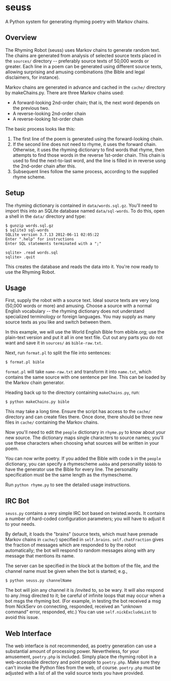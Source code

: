 seuss
=====

A Python system for generating rhyming poetry with Markov chains.

Overview
--------

The Rhyming Robot (seuss) uses Markov chains to generate random text. The
chains are generated from analysis of selected source texts placed in the
`sources/` directory -- preferably source texts of 50,000 words or greater.
Each line in a poem can be generated using different source texts, allowing
surprising and amusing combinations (the Bible and legal disclaimers, for
instance).

Markov chains are generated in advance and cached in the `cache/` directory
by makeChains.py. There are three Markov chains used:

 - A forward-looking 2nd-order chain; that is, the next word depends on the
   previous two.
 - A reverse-looking 2nd-order chain
 - A reverse-looking 1st-order chain

The basic process looks like this:

1. The first line of the poem is generated using the forward-looking chain.
2. If the second line does not need to rhyme, it uses the forward chain.
   Otherwise, it uses the rhyming dictionary to find words that rhyme,
   then attempts to find those words in the reverse 1st-order chain.
   This chain is used to find the next-to-last word, and the line is filled in
   in reverse usng the 2nd-order chain after this.
3. Subsequent lines follow the same process, according to the supplied rhyme
   scheme.

Setup
-----

The rhyming dictionary is contained in `data/words.sql.gz`. You'll need to
import this into an SQLite database named `data/sql-words`. To do this, open a
shell in the `data/` directory and type:

```
$ gunzip words.sql.gz
$ sqlite3 sql-words
SQLite version 3.7.13 2012-06-11 02:05:22
Enter ".help" for instructions
Enter SQL statements terminated with a ";"

sqlite> .read words.sql
sqlite> .quit
```

This creates the database and reads the data into it. You're now ready to use
the Rhyming Robot.

Usage
-----

First, supply the robot with a source text. Ideal source texts are very long
(50,000 words or more) and amusing. Choose a source with a normal English
vocabulary -- the rhyming dictionary does not understand specialized terminology
or foreign languages. You may supply as many source texts as you like and switch
between them.

In this example, we will use the World English Bible from ebible.org; use the
plain-text version and put it all in one text file. Cut out any parts you do not
want and save it in `sources/` as `bible-raw.txt`.

Next, run `format.pl` to split the file into sentences:

    $ format.pl bible

`format.pl` will take `name-raw.txt` and transform it into `name.txt`, which
contains the same source with one sentence per line. This can be loaded by the
Markov chain generator.

Heading back up to the directory containing `makeChains.py`, run:

    $ python makeChains.py bible

This may take a long time. Ensure the script has access to the `cache/`
directory and can create files there. Once done, there should be three new
files in `cache/` containing the Markov chains.

Now you'll need to edit the `people` dictionary in `rhyme.py` to know about your
new source. The dictionary maps single characters to source names; you'll use
these characters when choosing what sources will be written in your poem.

You can now write poetry. If you added the Bible with code `b` in the `people`
dictionary, you can specify a rhymescheme `aabba` and personality `bbbbb` to
have the generator use the Bible for every line. The personality specification
must be the same length as the rhymescheme.

Run `python rhyme.py` to see the detailed usage instructions.

IRC Bot
-------

`seuss.py` contains a very simple IRC bot based on twisted.words. It contains
a number of hard-coded configuration parameters; you will have to adjust it
to your needs.

By default, it loads the "brains" (source texts, which must have premade
Markov chains in `cache/`) specified in `self.brains`. `self.chatFraction`
gives the fraction of messages which are responded to by the robot
automatically; the bot will respond to random messages along with any message
that mentions its name.

The server can be specified in the block at the bottom of the file, and the
channel name must be given when the bot is started; e.g.,

    $ python seuss.py channelName

The bot will join any channel it is /invited to, so be wary. It will also
respond to any /msg directed to it; be careful of infinite loops that may
occur when a bot msgs the rhyming bot. (For example, in testing the bot
received a msg from NickServ on connecting, responded, received an "unknown
command" error, responded, etc.) You can use `self.nickExcludeList` to avoid
this issue.

Web Interface
-------------

The web interface is not recommended, as poetry generation can use a 
substantial amount of processing power. Nevertheless, for your amusement,
`poetry.php` is included. Simply place the rhyming robot in a web-accessible
directory and point people to `poetry.php`. Make sure they can't invoke the
Python files from the web, of course. `poetry.php` must be adjusted with a list
of all the valid source texts you have provided.
